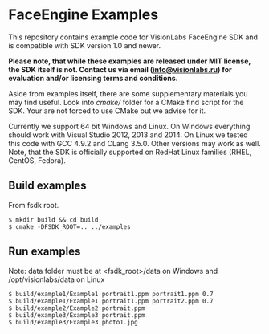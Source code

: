 # FaceEngine Examples
This repository contains example code for VisionLabs FaceEngine SDK and is compatible with SDK version 1.0 and newer.

**Please note, that while these examples are released under MIT license, the SDK itself is not. Contact us via email (info@visionlabs.ru) for evaluation and/or licensing terms and conditions.**

Aside from examples itself, there are some supplementary materials you may find useful. Look into *cmake/* folder for a CMake find script for the SDK. Your are not forced to use CMake but we advise for it.

Currently we support 64 bit Windows and Linux. On Windows everything should work with Visual Studio 2012, 2013 and 2014. On Linux we tested this code with GCC 4.9.2 and CLang 3.5.0. Other versions may work as well. Note, that the SDK is officially supported on RedHat Linux families (RHEL, CentOS, Fedora).

## Build examples

From fsdk root.
```
$ mkdir build && cd build
$ cmake -DFSDK_ROOT=.. ../examples
```

## Run examples

Note: data folder must be at <fsdk_root>/data on Windows and /opt/visionlabs/data on Linux

```
$ build/example1/Example1 portrait1.ppm portrait1.ppm 0.7
$ build/example1/Example1 portrait1.ppm portrait2.ppm 0.7
$ build/example2/Example2 portrait.ppm
$ build/example3/Example3 portrait.ppm
$ build/example3/Example3 photo1.jpg
```
